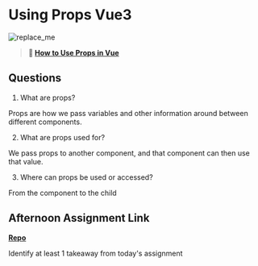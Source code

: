 # Using Props Vue3

![replace_me](https://codeworks.blob.core.windows.net/public/assets/img/illustrations/placeholder.svg)

> **📖 [How to Use Props in Vue](https://codeworksacademy.com/fs-student-guide/resources/wk6/02-Props)**

## Questions

1. What are props?

Props are how we pass variables and other information around between different components.

2. What are props used for?

We pass props to another component, and that component can then use that value.

3. Where can props be used or accessed?

From the component to the child

## Afternoon Assignment Link

**[Repo](https://github.com/KellyWemmer/<ASSIGNMENT_REPO>)**

Identify at least 1 takeaway from today's assignment
